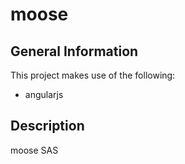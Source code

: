 # moose


## General Information

This project makes use of the following:

- angularjs

## Description

moose SAS
